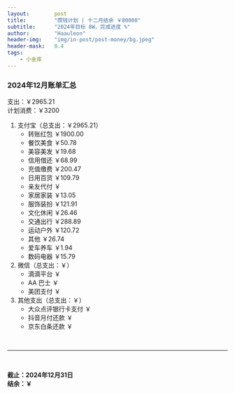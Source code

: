 ```yaml
---
layout:        post
title:         "攒钱计划 | 十二月结余 ￥80000"
subtitle:      "2024年目标 8W，完成进度 %"
author:        "Haauleon"
header-img:    "img/in-post/post-money/bg.jpeg"
header-mask:   0.4
tags:
    - 小金库
---
```


### 2024年12月账单汇总             
支出：￥2965.21         
计划消费：￥3200        

1. 支付宝（总支出：￥2965.21）   
    - 转账红包 ￥1900.00   
    - 餐饮美食 ￥50.78    
    - 美容美发 ￥19.68     
    - 信用借还 ￥68.99    
    - 充值缴费 ￥200.47     
    - 日用百货 ￥109.79      
    - 亲友代付 ￥     
    - 家居家装 ￥13.05    
    - 服饰装扮 ￥121.91    
    - 文化休闲 ￥26.46    
    - 交通出行 ￥288.89    
    - 运动户外 ￥120.72
    - 其他 ￥26.74
    - 爱车养车 ￥1.94
    - 数码电器 ￥15.79    
2. 微信（总支出：￥）      
    - 滴滴平台 ￥   
    - AA 巴士 ￥    
    - 美团支付 ￥       
3. 其他支出（总支出：￥）     
    - 大众点评银行卡支付 ￥    
    - 抖音月付还款 ￥    
    - 京东白条还款 ￥   

<br>

---

<br>

**截止：2024年12月31日**      
**结余：￥**        
